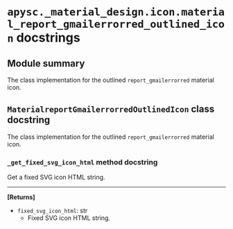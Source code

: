 # `apysc._material_design.icon.material_report_gmailerrorred_outlined_icon` docstrings

## Module summary

The class implementation for the outlined `report_gmailerrorred` material icon.

## `MaterialreportGmailerrorredOutlinedIcon` class docstring

The class implementation for the outlined `report_gmailerrorred` material icon.

### `_get_fixed_svg_icon_html` method docstring

Get a fixed SVG icon HTML string.<hr>

**[Returns]**

- `fixed_svg_icon_html`: str
  - Fixed SVG icon HTML string.